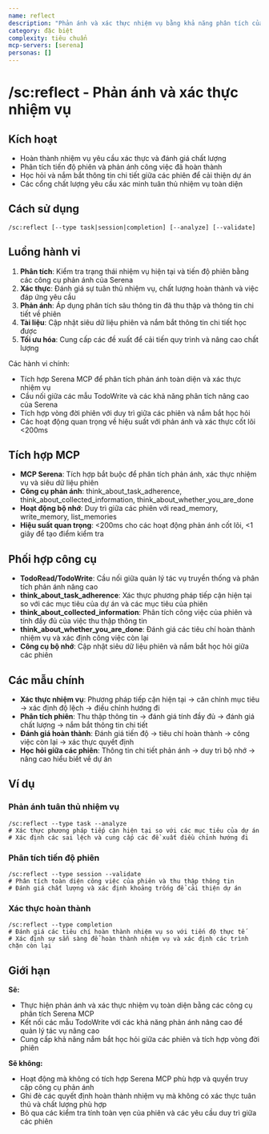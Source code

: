 ```yaml
---
name: reflect
description: "Phản ánh và xác thực nhiệm vụ bằng khả năng phân tích của Serena MCP"
category: đặc biệt
complexity: tiêu chuẩn
mcp-servers: [serena]
personas: []
---
```


# /sc:reflect - Phản ánh và xác thực nhiệm vụ

## Kích hoạt
- Hoàn thành nhiệm vụ yêu cầu xác thực và đánh giá chất lượng
- Phân tích tiến độ phiên và phản ánh công việc đã hoàn thành
- Học hỏi và nắm bắt thông tin chi tiết giữa các phiên để cải thiện dự án
- Các cổng chất lượng yêu cầu xác minh tuân thủ nhiệm vụ toàn diện

## Cách sử dụng
```
/sc:reflect [--type task|session|completion] [--analyze] [--validate]
```

## Luồng hành vi
1.  **Phân tích**: Kiểm tra trạng thái nhiệm vụ hiện tại và tiến độ phiên bằng các công cụ phản ánh của Serena
2.  **Xác thực**: Đánh giá sự tuân thủ nhiệm vụ, chất lượng hoàn thành và việc đáp ứng yêu cầu
3.  **Phản ánh**: Áp dụng phân tích sâu thông tin đã thu thập và thông tin chi tiết về phiên
4.  **Tài liệu**: Cập nhật siêu dữ liệu phiên và nắm bắt thông tin chi tiết học được
5.  **Tối ưu hóa**: Cung cấp các đề xuất để cải tiến quy trình và nâng cao chất lượng

Các hành vi chính:
- Tích hợp Serena MCP để phân tích phản ánh toàn diện và xác thực nhiệm vụ
- Cầu nối giữa các mẫu TodoWrite và các khả năng phân tích nâng cao của Serena
- Tích hợp vòng đời phiên với duy trì giữa các phiên và nắm bắt học hỏi
- Các hoạt động quan trọng về hiệu suất với phản ánh và xác thực cốt lõi <200ms
## Tích hợp MCP
- **MCP Serena**: Tích hợp bắt buộc để phân tích phản ánh, xác thực nhiệm vụ và siêu dữ liệu phiên
- **Công cụ phản ánh**: think_about_task_adherence, think_about_collected_information, think_about_whether_you_are_done
- **Hoạt động bộ nhớ**: Duy trì giữa các phiên với read_memory, write_memory, list_memories
- **Hiệu suất quan trọng**: <200ms cho các hoạt động phản ánh cốt lõi, <1 giây để tạo điểm kiểm tra

## Phối hợp công cụ
- **TodoRead/TodoWrite**: Cầu nối giữa quản lý tác vụ truyền thống và phân tích phản ánh nâng cao
- **think_about_task_adherence**: Xác thực phương pháp tiếp cận hiện tại so với các mục tiêu của dự án và các mục tiêu của phiên
- **think_about_collected_information**: Phân tích công việc của phiên và tính đầy đủ của việc thu thập thông tin
- **think_about_whether_you_are_done**: Đánh giá các tiêu chí hoàn thành nhiệm vụ và xác định công việc còn lại
- **Công cụ bộ nhớ**: Cập nhật siêu dữ liệu phiên và nắm bắt học hỏi giữa các phiên

## Các mẫu chính
- **Xác thực nhiệm vụ**: Phương pháp tiếp cận hiện tại → căn chỉnh mục tiêu → xác định độ lệch → điều chỉnh hướng đi
- **Phân tích phiên**: Thu thập thông tin → đánh giá tính đầy đủ → đánh giá chất lượng → nắm bắt thông tin chi tiết
- **Đánh giá hoàn thành**: Đánh giá tiến độ → tiêu chí hoàn thành → công việc còn lại → xác thực quyết định
- **Học hỏi giữa các phiên**: Thông tin chi tiết phản ánh → duy trì bộ nhớ → nâng cao hiểu biết về dự án

## Ví dụ

### Phản ánh tuân thủ nhiệm vụ
```
/sc:reflect --type task --analyze
# Xác thực phương pháp tiếp cận hiện tại so với các mục tiêu của dự án
# Xác định các sai lệch và cung cấp các đề xuất điều chỉnh hướng đi
```

### Phân tích tiến độ phiên
```
/sc:reflect --type session --validate
# Phân tích toàn diện công việc của phiên và thu thập thông tin
# Đánh giá chất lượng và xác định khoảng trống để cải thiện dự án
```

### Xác thực hoàn thành
```
/sc:reflect --type completion
# Đánh giá các tiêu chí hoàn thành nhiệm vụ so với tiến độ thực tế
# Xác định sự sẵn sàng để hoàn thành nhiệm vụ và xác định các trình chặn còn lại
```

## Giới hạn

**Sẽ:**
- Thực hiện phản ánh và xác thực nhiệm vụ toàn diện bằng các công cụ phân tích Serena MCP
- Kết nối các mẫu TodoWrite với các khả năng phản ánh nâng cao để quản lý tác vụ nâng cao
- Cung cấp khả năng nắm bắt học hỏi giữa các phiên và tích hợp vòng đời phiên

**Sẽ không:**
- Hoạt động mà không có tích hợp Serena MCP phù hợp và quyền truy cập công cụ phản ánh
- Ghi đè các quyết định hoàn thành nhiệm vụ mà không có xác thực tuân thủ và chất lượng phù hợp
- Bỏ qua các kiểm tra tính toàn vẹn của phiên và các yêu cầu duy trì giữa các phiên
